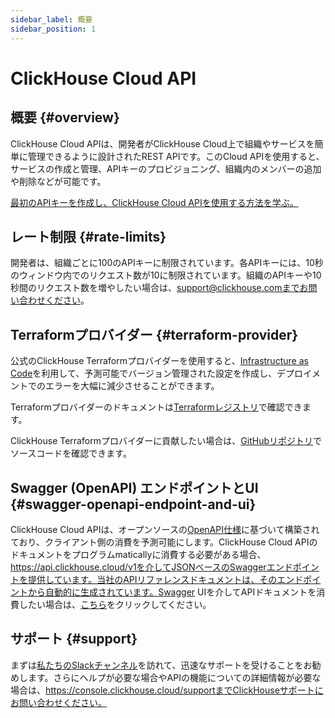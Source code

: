 ```yaml
---
sidebar_label: 概要
sidebar_position: 1
---
```


# ClickHouse Cloud API

## 概要 {#overview}

ClickHouse Cloud APIは、開発者がClickHouse Cloud上で組織やサービスを簡単に管理できるように設計されたREST APIです。このCloud APIを使用すると、サービスの作成と管理、APIキーのプロビジョニング、組織内のメンバーの追加や削除などが可能です。

[最初のAPIキーを作成し、ClickHouse Cloud APIを使用する方法を学ぶ。](/cloud/manage/openapi.md)

## レート制限 {#rate-limits}

開発者は、組織ごとに100のAPIキーに制限されています。各APIキーには、10秒のウィンドウ内でのリクエスト数が10に制限されています。組織のAPIキーや10秒間のリクエスト数を増やしたい場合は、support@clickhouse.comまでお問い合わせください。

## Terraformプロバイダー {#terraform-provider}

公式のClickHouse Terraformプロバイダーを使用すると、[Infrastructure as Code](https://www.redhat.com/en/topics/automation/what-is-infrastructure-as-code-iac)を利用して、予測可能でバージョン管理された設定を作成し、デプロイメントでのエラーを大幅に減少させることができます。

Terraformプロバイダーのドキュメントは[Terraformレジストリ](https://registry.terraform.io/providers/ClickHouse/clickhouse/latest/docs)で確認できます。

ClickHouse Terraformプロバイダーに貢献したい場合は、[GitHubリポジトリ](https://github.com/ClickHouse/terraform-provider-clickhouse)でソースコードを確認できます。

## Swagger (OpenAPI) エンドポイントとUI {#swagger-openapi-endpoint-and-ui}

ClickHouse Cloud APIは、オープンソースの[OpenAPI仕様](https://www.openapis.org/)に基づいて構築されており、クライアント側の消費を予測可能にします。ClickHouse Cloud APIのドキュメントをプログラムmaticallyに消費する必要がある場合、https://api.clickhouse.cloud/v1を介してJSONベースのSwaggerエンドポイントを提供しています。当社のAPIリファレンスドキュメントは、そのエンドポイントから自動的に生成されています。Swagger UIを介してAPIドキュメントを消費したい場合は、[こちら](/cloud/manage/api/swagger)をクリックしてください。

## サポート {#support}

まずは[私たちのSlackチャンネル](https://clickhouse.com/slack)を訪れて、迅速なサポートを受けることをお勧めします。さらにヘルプが必要な場合やAPIの機能についての詳細情報が必要な場合は、https://console.clickhouse.cloud/supportまでClickHouseサポートにお問い合わせください。
